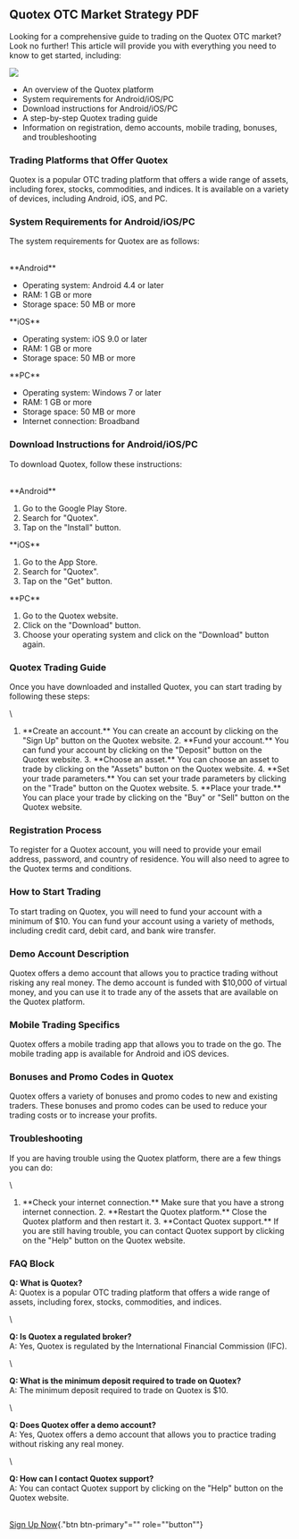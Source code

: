 ## Quotex OTC Market Strategy PDF

Looking for a comprehensive guide to trading on the Quotex OTC market?
Look no further! This article will provide you with everything you need
to know to get started, including:

[![](https://static.quotex.io/files/4_en/300_250.jpg)](https://traff.sbs/brokerqxlid)

-   An overview of the Quotex platform
-   System requirements for Android/iOS/PC
-   Download instructions for Android/iOS/PC
-   A step-by-step Quotex trading guide
-   Information on registration, demo accounts, mobile trading, bonuses,
    and troubleshooting

### Trading Platforms that Offer Quotex

Quotex is a popular OTC trading platform that offers a wide range of
assets, including forex, stocks, commodities, and indices. It is
available on a variety of devices, including Android, iOS, and PC.

### System Requirements for Android/iOS/PC

The system requirements for Quotex are as follows:

\
\*\*Android\*\*

-   Operating system: Android 4.4 or later
-   RAM: 1 GB or more
-   Storage space: 50 MB or more

\*\*iOS\*\*

-   Operating system: iOS 9.0 or later
-   RAM: 1 GB or more
-   Storage space: 50 MB or more

\*\*PC\*\*

-   Operating system: Windows 7 or later
-   RAM: 1 GB or more
-   Storage space: 50 MB or more
-   Internet connection: Broadband

### Download Instructions for Android/iOS/PC

To download Quotex, follow these instructions:

\
\*\*Android\*\*

1.  Go to the Google Play Store.
2.  Search for "Quotex".
3.  Tap on the "Install" button.

\*\*iOS\*\*

1.  Go to the App Store.
2.  Search for "Quotex".
3.  Tap on the "Get" button.

\*\*PC\*\*

1.  Go to the Quotex website.
2.  Click on the "Download" button.
3.  Choose your operating system and click on the "Download"
    button again.

### Quotex Trading Guide

Once you have downloaded and installed Quotex, you can start trading by
following these steps:

\
1. \*\*Create an account.\*\* You can create an account by clicking on
the "Sign Up" button on the Quotex website. 2. \*\*Fund your
account.\*\* You can fund your account by clicking on the
"Deposit" button on the Quotex website. 3. \*\*Choose an
asset.\*\* You can choose an asset to trade by clicking on the
"Assets" button on the Quotex website. 4. \*\*Set your trade
parameters.\*\* You can set your trade parameters by clicking on the
"Trade" button on the Quotex website. 5. \*\*Place your trade.\*\*
You can place your trade by clicking on the "Buy" or "Sell"
button on the Quotex website.

### Registration Process

To register for a Quotex account, you will need to provide your email
address, password, and country of residence. You will also need to agree
to the Quotex terms and conditions.

### How to Start Trading

To start trading on Quotex, you will need to fund your account with a
minimum of \$10. You can fund your account using a variety of methods,
including credit card, debit card, and bank wire transfer.

### Demo Account Description

Quotex offers a demo account that allows you to practice trading without
risking any real money. The demo account is funded with \$10,000 of
virtual money, and you can use it to trade any of the assets that are
available on the Quotex platform.

### Mobile Trading Specifics

Quotex offers a mobile trading app that allows you to trade on the go.
The mobile trading app is available for Android and iOS devices.

### Bonuses and Promo Codes in Quotex

Quotex offers a variety of bonuses and promo codes to new and existing
traders. These bonuses and promo codes can be used to reduce your
trading costs or to increase your profits.

### Troubleshooting

If you are having trouble using the Quotex platform, there are a few
things you can do:

\
1. \*\*Check your internet connection.\*\* Make sure that you have a
strong internet connection. 2. \*\*Restart the Quotex platform.\*\*
Close the Quotex platform and then restart it. 3. \*\*Contact Quotex
support.\*\* If you are still having trouble, you can contact Quotex
support by clicking on the "Help" button on the Quotex website.

### FAQ Block

**Q: What is Quotex?**\
A: Quotex is a popular OTC trading platform that offers a wide range of
assets, including forex, stocks, commodities, and indices.

\

**Q: Is Quotex a regulated broker?**\
A: Yes, Quotex is regulated by the International Financial Commission
(IFC).

\

**Q: What is the minimum deposit required to trade on Quotex?**\
A: The minimum deposit required to trade on Quotex is \$10.

\

**Q: Does Quotex offer a demo account?**\
A: Yes, Quotex offers a demo account that allows you to practice trading
without risking any real money.

\

**Q: How can I contact Quotex support?**\
A: You can contact Quotex support by clicking on the "Help" button
on the Quotex website.

\
[Sign Up Now](\%22https://traff.sbs/brokerqxsignup\%22){."btn
btn-primary"="" role=""button""}

